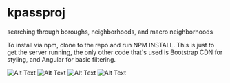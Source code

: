 # kpassproj
searching through boroughs, neighborhoods, and macro neighborhoods

To install via npm, clone to the repo and run NPM INSTALL. This is just to get the server running, the only other code that's used is Bootstrap CDN for styling, and Angular for basic filtering.

![Alt Text](https://github.com/adgreen93/kpassproj/raw/master/public/images/1.png)
![Alt Text](https://github.com/adgreen93/kpassproj/raw/master/public/images/2.png)
![Alt Text](https://github.com/adgreen93/kpassproj/raw/master/public/images/3.png)
![Alt Text](https://github.com/adgreen93/kpassproj/raw/master/public/images/4.png)
